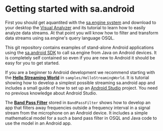 Getting started with sa.android
===============================

First you should get aquantited with the [sa.engine system](https://docs.streamanalyze.com) and download to your desktop the [Visual Analyzer](https://docs.streamanalyze.com/visual_analyzer.html) and its tutorial to learn how to easily analyze data streams. At that point you will know how to filter and transform data streams using sa.engine's query language OSQL.

This git repository contains examples of stand-alone Android applications using the [sa.android SDK](https://docs.streamanalyze.com/sa-android-sdk.html) to call sa.engine from Java on Android devices. It is completely self contained so even if you are new to Android it should be easy for you to get started.

If you are a beginner to Android development we recommend starting with the [**Hello Streaming World**](https://github.com/streamanalyze/sa.android-sdk/wiki/Hello-Streaming-World---beginners-guide) in `samples/HelloStreamingWorld`. It is tutorial showing how to develop a simplest possible streaming sa.android app and includes a small guide of how to set up an [Android Studio](https://developer.android.com/studio) project. You need no previous knowledge about Android Studio. 

The [**Band Pass Filter**](https://github.com/streamanalyze/sa.android-sdk/wiki/Band-Pass-Filter) stored in `BandPassFilter` shows how to develop an app that filters away frequencies outside a frequency interval in a signal stream from the microphone on an Android device. It includes a simple mathematical model for a such a band pass filter in OSQL and Java code to use the model in an Android app.

